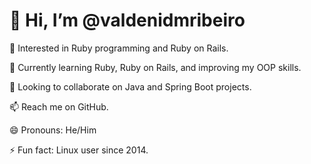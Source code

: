 # 👋 Hi, I’m @valdenidmribeiro

👀 Interested in Ruby programming and Ruby on Rails.

🌱 Currently learning Ruby, Ruby on Rails, and improving my OOP skills.

💞️ Looking to collaborate on Java and Spring Boot projects.

📫 Reach me on GitHub.

😄 Pronouns: He/Him

⚡ Fun fact: Linux user since 2014.
<!---
valdenidmribeiro/valdenidmribeiro is a ✨ special ✨ repository because its `README.md` (this file) appears on your GitHub profile.
You can click the Preview link to take a look at your changes.
--->
